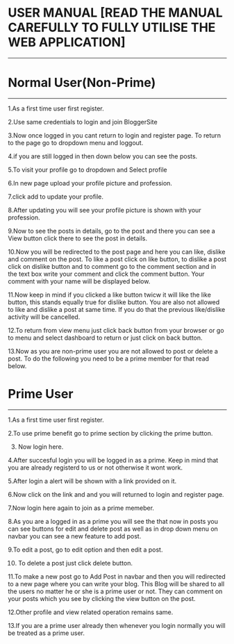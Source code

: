 
# USER MANUAL                         [READ THE MANUAL CAREFULLY TO FULLY UTILISE THE WEB APPLICATION]
**************

# Normal User(Non-Prime)
--------------
1.As a first time user first register.

2.Use same credentials to login and join BloggerSite

3.Now once logged in you cant return to login and register page. To return to the page go to dropdown menu and loggout.

4.if you are still logged in then down below you can see the posts.

5.To visit your profile go to dropdown and Select profile

6.In new page upload your profile picture and profession.

7.click add to update your profile.

8.After updating you will see your profile picture is shown with your profession.

9.Now to see the posts in details, go to the post and there you can see a View button click there to see the post in details.

10.Now you will be redirected to the post page and here you can like, dislike and comment on the post. To like a post click on like button, to dislike a post click on dislike        button and to comment go to the comment section and in the text box write your comment and click the comment button. Your comment with your name will be 
   displayed below.
   
11.Now keep in mind if you clicked a like button twicw it will like the like button, this stands equally true for dislike button. You are also not allowed to like and dislike a 
   post at same time. If you do that the previous like/dislike activity will be cancelled.
   
12.To return from view menu just click back button from your browser or go to menu and select dashboard to return or just click on back button.

13.Now as you are non-prime user you are not allowed to post or delete a post. To do the following you need to be a prime member for that read below.

# Prime User
--------------
1.As a first time user first register.

2.To use prime benefit go to prime section by clicking the prime button.

3. Now login here.

4.After succesful login you will be logged in as a prime. Keep in mind that you are already registerd to us or not otherwise it wont work.

5.After login a alert will be shown with a link provided on it.

6.Now click on the link and and you will returned to login and register page.

7.Now login here again to join as a prime memeber.

8.As you are a logged in as a prime you will see the that now in posts you can see buttons for edit and delete post as well as in drop down menu on navbar you can see a new
  feature to add post.
  
9.To edit a post, go to edit option and then edit a post.

10. To delete a post just click delete button.

11.To make a new post go to Add Post in navbar and then you will redirected to a new page where you can write your blog. This Blog will be shared to all the users no
   matter he or she is a prime user or not. They can comment on your posts which you see by clicking the view button on the post.
   
12.Other profile and view related operation remains same.

13.If you are a prime user already then whenever you login normally you will be treated as a prime user.
